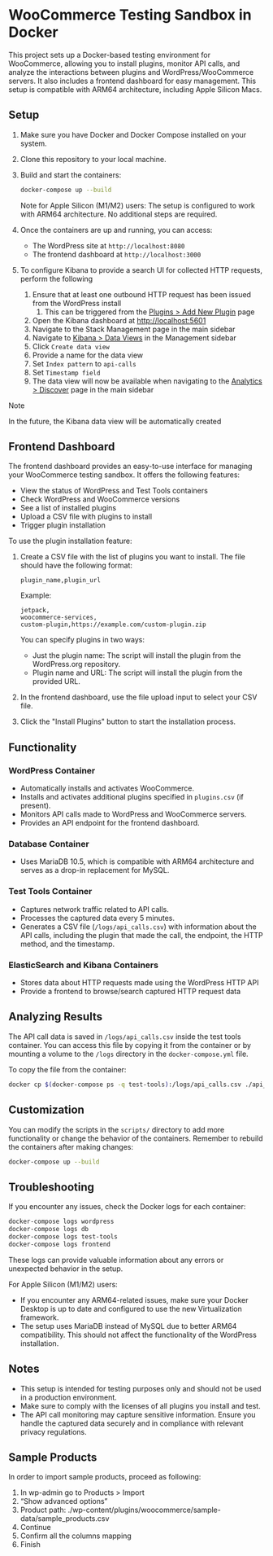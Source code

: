 # WooCommerce Testing Sandbox in Docker

This project sets up a Docker-based testing environment for WooCommerce, allowing you to install plugins, monitor API calls, and analyze the interactions between plugins and WordPress/WooCommerce servers. It also includes a frontend dashboard for easy management. This setup is compatible with ARM64 architecture, including Apple Silicon Macs.

## Setup

1. Make sure you have Docker and Docker Compose installed on your system.

2. Clone this repository to your local machine.

3. Build and start the containers:

   ```sh
   docker-compose up --build
   ```

   Note for Apple Silicon (M1/M2) users: The setup is configured to work with ARM64 architecture. No additional steps are required.

4. Once the containers are up and running, you can access:
   - The WordPress site at `http://localhost:8080`
   - The frontend dashboard at `http://localhost:3000`

5. To configure Kibana to provide a search UI for collected HTTP requests, perform the following
   1. Ensure that at least one outbound HTTP request has been issued from the WordPress install
      1. This can be triggered from the [Plugins > Add New Plugin](http://localhost:8080/wp-admin/plugin-install.php) page
   2. Open the Kibana dashboard at <http://localhost:5601>
   3. Navigate to the Stack Management page in the main sidebar
   4. Navigate to [Kibana > Data Views](http://localhost:5601/app/management/kibana/dataViews) in the Management sidebar
   5. Click `Create data view`
   6. Provide a name for the data view
   7. Set `Index pattern` to `api-calls`
   8. Set `Timestamp field`
   9. The data view will now be available when navigating to the [Analytics > Discover](http://localhost:5601/app/discover) page in the main sidebar

<!-- Github admonition syntax - see https://github.com/orgs/community/discussions/16925 -->
> [!NOTE]
> In the future, the Kibana data view will be automatically created

## Frontend Dashboard

The frontend dashboard provides an easy-to-use interface for managing your WooCommerce testing sandbox. It offers the following features:

- View the status of WordPress and Test Tools containers
- Check WordPress and WooCommerce versions
- See a list of installed plugins
- Upload a CSV file with plugins to install
- Trigger plugin installation

To use the plugin installation feature:

1. Create a CSV file with the list of plugins you want to install. The file should have the following format:

   ```csv
   plugin_name,plugin_url
   ```

   Example:

   ```csv
   jetpack,
   woocommerce-services,
   custom-plugin,https://example.com/custom-plugin.zip
   ```

   You can specify plugins in two ways:
   - Just the plugin name: The script will install the plugin from the WordPress.org repository.
   - Plugin name and URL: The script will install the plugin from the provided URL.

2. In the frontend dashboard, use the file upload input to select your CSV file.

3. Click the "Install Plugins" button to start the installation process.

## Functionality

### WordPress Container

- Automatically installs and activates WooCommerce.
- Installs and activates additional plugins specified in `plugins.csv` (if present).
- Monitors API calls made to WordPress and WooCommerce servers.
- Provides an API endpoint for the frontend dashboard.

### Database Container

- Uses MariaDB 10.5, which is compatible with ARM64 architecture and serves as a drop-in replacement for MySQL.

### Test Tools Container

- Captures network traffic related to API calls.
- Processes the captured data every 5 minutes.
- Generates a CSV file (`/logs/api_calls.csv`) with information about the API calls, including the plugin that made the call, the endpoint, the HTTP method, and the timestamp.

### ElasticSearch and Kibana Containers

- Stores data about HTTP requests made using the WordPress HTTP API
- Provide a frontend to browse/search captured HTTP request data

## Analyzing Results

The API call data is saved in `/logs/api_calls.csv` inside the test tools container. You can access this file by copying it from the container or by mounting a volume to the `/logs` directory in the `docker-compose.yml` file.

To copy the file from the container:

```sh
docker cp $(docker-compose ps -q test-tools):/logs/api_calls.csv ./api_calls.csv
```

## Customization

You can modify the scripts in the `scripts/` directory to add more functionality or change the behavior of the containers. Remember to rebuild the containers after making changes:

```sh
docker-compose up --build
```

## Troubleshooting

If you encounter any issues, check the Docker logs for each container:

```sh
docker-compose logs wordpress
docker-compose logs db
docker-compose logs test-tools
docker-compose logs frontend
```

These logs can provide valuable information about any errors or unexpected behavior in the setup.

For Apple Silicon (M1/M2) users:

- If you encounter any ARM64-related issues, make sure your Docker Desktop is up to date and configured to use the new Virtualization framework.
- The setup uses MariaDB instead of MySQL due to better ARM64 compatibility. This should not affect the functionality of the WordPress installation.

## Notes

- This setup is intended for testing purposes only and should not be used in a production environment.
- Make sure to comply with the licenses of all plugins you install and test.
- The API call monitoring may capture sensitive information. Ensure you handle the captured data securely and in compliance with relevant privacy regulations.

## Sample Products

In order to import sample products, proceed as following:

1. In wp-admin go to Products > Import
1. “Show advanced options”
1. Product path: ./wp-content/plugins/woocommerce/sample-data/sample_products.csv
1. Continue
1. Confirm all the columns mapping
1. Finish
